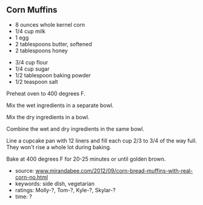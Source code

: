 Corn Muffins
------------

- 8 ounces whole kernel corn
- 1/4 cup milk
- 1 egg
- 2 tablespoons butter, softened
- 2 tablespoons honey
<!-- -->
- 3/4 cup flour
- 1/4 cup sugar
- 1/2 tablespoon baking powder
- 1/2 teaspoon salt

Preheat oven to 400 degrees F.

Mix the wet ingredients in a separate bowl.

Mix the dry ingredients in a bowl.

Combine the wet and dry ingredients in the same bowl.

Line a cupcake pan with 12 liners and fill each cup 2/3 to 3/4 of the
way full. They won't rise a whole lot during baking.

Bake at 400 degrees F for 20-25 minutes or until golden brown.

- source: www.mirandabee.com/2012/09/corn-bread-muffins-with-real-corn-no.html
- keywords: side dish, vegetarian
- ratings: Molly-?, Tom-?, Kyle-?, Skylar-?
- time: ?
